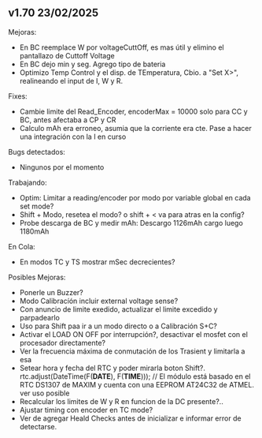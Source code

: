 ## v1.70 23/02/2025

 Mejoras:
  - En BC reemplace W por voltageCuttOff, es mas útil y elimino el pantallazo de Cuttoff Voltage
  - En BC dejo min y seg. Agrego tipo de bateria
  - Optimizo Temp Control y el disp. de TEmperatura, Cbio. a "Set X>", realineando el input de I, W y R.

  Fixes:
  - Cambie limite del Read_Encoder, encoderMax = 10000 solo para CC y BC, antes afectaba a CP y CR
  - Calculo mAh era erroneo, asumia que la corriente era cte. Pase a hacer una integración con la I en curso
 
  Bugs detectados:
  - Ningunos por el momento
       
  Trabajando:
  - Optim: Limitar a reading/encoder por modo por variable global en cada set mode?
  - Shift + Modo, resetea el modo? o shift + < va para atras en la config?
  - Probe descarga de BC y medir mAh: Descargo 1126mAh cargo luego 1180mAh 
  
  En Cola:

  - En modos TC y TS mostrar mSec decrecientes?

  Posibles Mejoras:
  - Ponerle un Buzzer?
  - Modo Calibracíón incluir external voltage sense?
  - Con anuncio de limite exedido, actualizar el limite excedido y parpadearlo
  - Uso para Shift paa ir a un modo directo o a Calibración S+C?
  - Activar el LOAD ON OFF por interrupción?, desactivar el mosfet con el procesador directamente?
  - Ver la frecuencia máxima de conmutación de los Trasient y limitarla a esa
  - Setear hora y fecha del RTC y poder mirarla boton Shift?.
      rtc.adjust(DateTime(F(__DATE__), F(__TIME__))); // El módulo está basado en el RTC DS1307 de MAXIM y cuenta con una EEPROM AT24C32 de ATMEL. ver uso posible
  - Recalcular los limites de W y R en funcion de la DC presente?..
  - Ajustar timing con encoder en TC mode?
  - Ver de agregar Heald Checks antes de inicializar e informar error de detectarse.
